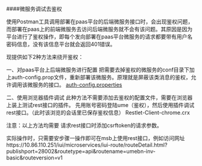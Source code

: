 ####微服务调试去鉴权

使用Postman工具调用部署在paas平台的后端微服务接口时，会出现鉴权问题，而部署在paas上的前端微服务去访问后端微服务就不会有该问题。其原因是因为平台进行了鉴权操作，即每个发向部署在paas平台微服务的请求都要带有用户名密码信息，没有该信息平台就会返回401错误。

现提供如下2种方法来绕开鉴权：

一、对paas平台上后端微服务进行配置
     把需要去掉鉴权的微服务的conf目录下加上auth-config.prop文件，重新部署该微服务。原理就是屏蔽该类消息的鉴权，允许调用该微服务的接口。
     [auth-config.properties](auth-config.properties)

二、使用浏览器插件调试
    此种方法不需要添加去鉴权的配置文件，需要在浏览器上装上测试rest接口的插件。
    先用账号密码登陆ume（鉴权），然后使用插件调试rest接口。（此时该浏览的会话里已保存鉴权信息）
Restlet-Client-chrome.crx

注意：以上方法均需要  请求rest接口时添加csrftoken的请求参数。

实际操作时，只需要安步骤一操作即可在msb上使用rest接口，例如访问网址https://10.86.110.251/iui/microservices/iui-route/routeDetail.html?publishport=28002&routetype=api&routename=umebn-inv-basic&routeversion=v1